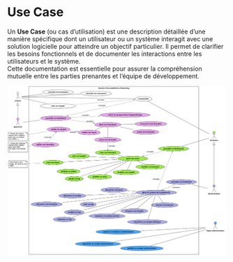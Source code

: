 # Use Case

Un **Use Case** (ou cas d’utilisation) est une description détaillée d’une manière spécifique dont un utilisateur ou un système interagit avec une solution logicielle pour atteindre un objectif particulier. Il permet de clarifier les besoins fonctionnels et de documenter les interactions entre les utilisateurs et le système.  
Cette documentation est essentielle pour assurer la compréhension mutuelle entre les parties prenantes et l’équipe de développement.

![Représentation UML-UseCase](../../Assets/Images/Use-case.png)
